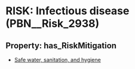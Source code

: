 # RISK: __Infectious disease__ (PBN__Risk_2938)

## Property: has_RiskMitigation

* [Safe water, sanitation, and hygiene](PBN__Mitigation_1139)

